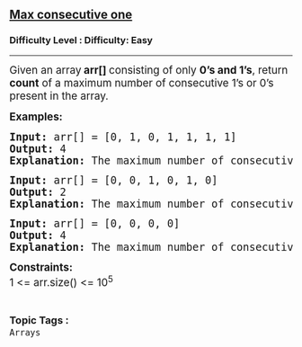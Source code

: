 <h2><a href="https://www.geeksforgeeks.org/problems/max-consecutive-one/1">Max consecutive one</a></h2><h3>Difficulty Level : Difficulty: Easy</h3><hr><div class="problems_problem_content__Xm_eO"><p><span style="font-size: 14pt;">Given an array<strong> arr[] </strong>consisting of only <strong>0’s and 1’s</strong>, return <strong>count</strong> of a maximum number of consecutive 1’s or 0’s present in the array.&nbsp;</span></p>
<p><span style="font-size: 14pt;"><strong>Examples:</strong></span></p>
<pre><span style="font-size: 14pt;"><strong>Input: </strong>arr[] = [0, 1, 0, 1, 1, 1, 1]<strong><br></strong><strong>Output: </strong>4<strong><br></strong><strong>Explanation: </strong>The maximum number of consecutive 1’s in the array is 4 from index 3-6.</span></pre>
<pre><span style="font-size: 14pt;"><strong>Input: </strong>arr[] = [0, 0, 1, 0, 1, 0]<strong><br></strong><strong>Output: </strong>2<strong><br></strong><strong>Explanation: </strong>The maximum number of consecutive 0’s in the array is 2 from index 0-1.</span></pre>
<pre><span style="font-size: 14pt;"><strong>Input: </strong>arr[] = [0, 0, 0, 0]<strong><br></strong><strong>Output: </strong>4</span><br><span style="font-size: 14pt;"><strong>Explanation: </strong>The maximum number of consecutive 0’s in the array is 4.</span></pre>
<p><span style="font-size: 14pt;"><strong>Constraints:<br></strong>1 &lt;= arr.size() &lt;= 10<sup>5</sup></span></p></div><br><p><span style=font-size:18px><strong>Topic Tags : </strong><br><code>Arrays</code>&nbsp;